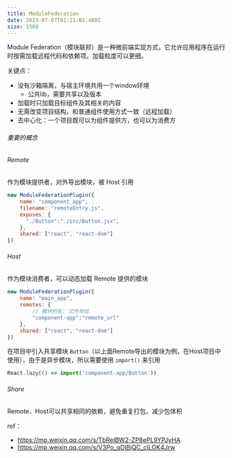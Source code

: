 ```yaml
---
title: ModuleFederation
date: 2023-07-07T01:21:02.480Z
size: 1509
---
```

Module Federation（模块联邦）是一种微前端实现方式，它允许应用程序在运行时按需加载远程代码和依赖项。加载粒度可以更细。


关键点：
- 没有沙箱隔离，与宿主环境共用一个window环境
	- 公共lib，需要共享以及版本
- 加载时只加载目标组件及其相关的内容
- 无需改变项目结构，和普通组件使用方式一致（远程加载）
- 去中心化：一个项目既可以为组件提供方，也可以为消费方

###### 重要的概念
###### Remote
作为模块提供者，对外导出模块，被 Host 引用
```js
new ModuleFederationPlugin({
    name: "component_app",
    filename: "remoteEntry.js",
    exposes: {
      "./Button":"./src/Button.jsx",
    },
    shared: ["react", "react-dom"]
})
```

###### Host
作为模块消费者，可以动态加载 Remote 提供的模块
```js
new ModuleFederationPlugin({
    name: "main_app",
    remotes: {
	    // 模块别名: 文件地址
        "component-app":"remote_url"
    },
    shared: ["react", "react-dom"]
})

```
在项目中引入共享模块 `Button`（以上面Remote导出的模块为例，在Host项目中使用），由于是异步模块，所以需要使用 `import()` 来引用
```js
React.lazy(() => import('component-app/Button'))
```

###### Share
Remote、Host可以共享相同的依赖，避免重复打包，减少包体积

ref：
- https://mp.weixin.qq.com/s/TbReIBW2-ZP8ePL9YPJyHA
- https://mp.weixin.qq.com/s/V3Po_gDIBjQC_cILOK4Jrw
